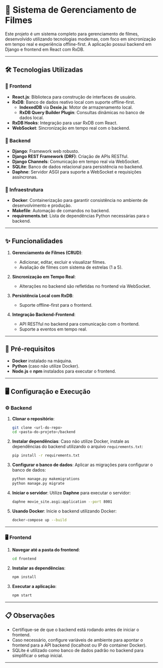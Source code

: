 # 🎥 Sistema de Gerenciamento de Filmes

Este projeto é um sistema completo para gerenciamento de filmes, desenvolvido utilizando tecnologias modernas, com foco em sincronização em tempo real e experiência offline-first. A aplicação possui backend em Django e frontend em React com RxDB.

---

## 🛠 Tecnologias Utilizadas

### 🔹 Frontend
- **React.js**: Biblioteca para construção de interfaces de usuário.
- **RxDB**: Banco de dados reativo local com suporte offline-first.
  - **IndexedDB** via **Dexie.js**: Motor de armazenamento local.
  - **RxDB Query Builder Plugin**: Consultas dinâmicas no banco de dados local.
- **RxDB Hooks**: Integração para usar RxDB com React.
- **WebSocket**: Sincronização em tempo real com o backend.

### 🔹 Backend
- **Django**: Framework web robusto.
- **Django REST Framework (DRF)**: Criação de APIs RESTful.
- **Django Channels**: Comunicação em tempo real via WebSocket.
- **SQLite**: Banco de dados relacional para persistência no backend.
- **Daphne**: Servidor ASGI para suporte a WebSocket e requisições assíncronas.

### 🔹 Infraestrutura
- **Docker**: Containerização para garantir consistência no ambiente de desenvolvimento e produção.
- **Makefile**: Automação de comandos no backend.
- **requirements.txt**: Lista de dependências Python necessárias para o backend.

---

## ✨ Funcionalidades

1. **Gerenciamento de Filmes (CRUD)**:
   - Adicionar, editar, excluir e visualizar filmes.
   - Avaliação de filmes com sistema de estrelas (1 a 5).

2. **Sincronização em Tempo Real**:
   - Alterações no backend são refletidas no frontend via WebSocket.

3. **Persistência Local com RxDB**:
   - Suporte offline-first para o frontend.

4. **Integração Backend-Frontend**:
   - API RESTful no backend para comunicação com o frontend.
   - Suporte a eventos em tempo real.

---

## 🚀 Pré-requisitos

- **Docker** instalado na máquina.
- **Python** (caso não utilize Docker).
- **Node.js** e **npm** instalados para executar o frontend.

---

## 🖥 Configuração e Execução

### ⚙️ Backend

1. **Clonar o repositório**:
   ```bash
   git clone <url-do-repo>
   cd <pasta-do-projeto>/backend
   ```

2. **Instalar dependências**:
   Caso não utilize Docker, instale as dependências do backend utilizando o arquivo `requirements.txt`:
   ```bash
   pip install -r requirements.txt
   ```

3. **Configurar o banco de dados**:
   Aplicar as migrações para configurar o banco de dados:
   ```bash
   python manage.py makemigrations
   python manage.py migrate
   ```

4. **Iniciar o servidor**:
   Utilize **Daphne** para executar o servidor:
   ```bash
   daphne movie_site.asgi:application --port 8001
   ```

5. **Usando Docker**:
   Inicie o backend utilizando Docker:
   ```bash
   docker-compose up --build
   ```

---

### 🖥 Frontend

1. **Navegar até a pasta do frontend**:
   ```bash
   cd frontend
   ```

2. **Instalar as dependências**:
   ```bash
   npm install
   ```

3. **Executar a aplicação**:
   ```bash
   npm start
   ```

---

## 📋 Observações

- Certifique-se de que o backend está rodando antes de iniciar o frontend.
- Caso necessário, configure variáveis de ambiente para apontar o frontend para a API backend (localhost ou IP do container Docker).
- SQLite é utilizado como banco de dados padrão no backend para simplificar o setup inicial.

---
